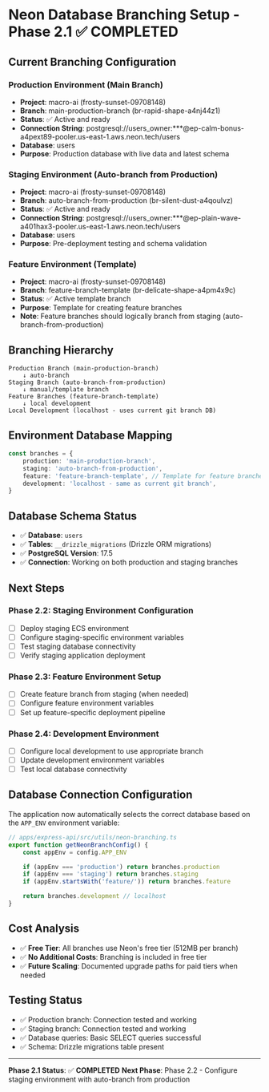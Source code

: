 # Neon Database Branching Setup - Phase 2.1 ✅ COMPLETED

## Current Branching Configuration

### Production Environment (Main Branch)

- **Project**: macro-ai (frosty-sunset-09708148)
- **Branch**: main-production-branch (br-rapid-shape-a4nj44z1)
- **Status**: ✅ Active and ready
- **Connection String**: postgresql://users_owner:\*\*\*@ep-calm-bonus-a4pext89-pooler.us-east-1.aws.neon.tech/users
- **Database**: users
- **Purpose**: Production database with live data and latest schema

### Staging Environment (Auto-branch from Production)

- **Project**: macro-ai (frosty-sunset-09708148)
- **Branch**: auto-branch-from-production (br-silent-dust-a4qoulvz)
- **Status**: ✅ Active and ready
- **Connection String**: postgresql://users_owner:\*\*\*@ep-plain-wave-a401hax3-pooler.us-east-1.aws.neon.tech/users
- **Database**: users
- **Purpose**: Pre-deployment testing and schema validation

### Feature Environment (Template)

- **Project**: macro-ai (frosty-sunset-09708148)
- **Branch**: feature-branch-template (br-delicate-shape-a4pm4x9c)
- **Status**: ✅ Active template branch
- **Purpose**: Template for creating feature branches
- **Note**: Feature branches should logically branch from staging (auto-branch-from-production)

## Branching Hierarchy

```
Production Branch (main-production-branch)
    ↓ auto-branch
Staging Branch (auto-branch-from-production)
    ↓ manual/template branch
Feature Branches (feature-branch-template)
    ↓ local development
Local Development (localhost - uses current git branch DB)
```

## Environment Database Mapping

```typescript
const branches = {
	production: 'main-production-branch',
	staging: 'auto-branch-from-production',
	feature: 'feature-branch-template', // Template for feature branches
	development: 'localhost - same as current git branch',
}
```

## Database Schema Status

- ✅ **Database**: `users`
- ✅ **Tables**: `__drizzle_migrations` (Drizzle ORM migrations)
- ✅ **PostgreSQL Version**: 17.5
- ✅ **Connection**: Working on both production and staging branches

## Next Steps

### Phase 2.2: Staging Environment Configuration

- [ ] Deploy staging ECS environment
- [ ] Configure staging-specific environment variables
- [ ] Test staging database connectivity
- [ ] Verify staging application deployment

### Phase 2.3: Feature Environment Setup

- [ ] Create feature branch from staging (when needed)
- [ ] Configure feature environment variables
- [ ] Set up feature-specific deployment pipeline

### Phase 2.4: Development Environment

- [ ] Configure local development to use appropriate branch
- [ ] Update development environment variables
- [ ] Test local database connectivity

## Database Connection Configuration

The application now automatically selects the correct database based on the `APP_ENV` environment variable:

```typescript
// apps/express-api/src/utils/neon-branching.ts
export function getNeonBranchConfig() {
	const appEnv = config.APP_ENV

	if (appEnv === 'production') return branches.production
	if (appEnv === 'staging') return branches.staging
	if (appEnv.startsWith('feature/')) return branches.feature

	return branches.development // localhost
}
```

## Cost Analysis

- ✅ **Free Tier**: All branches use Neon's free tier (512MB per branch)
- ✅ **No Additional Costs**: Branching is included in free tier
- ✅ **Future Scaling**: Documented upgrade paths for paid tiers when needed

## Testing Status

- ✅ Production branch: Connection tested and working
- ✅ Staging branch: Connection tested and working
- ✅ Database queries: Basic SELECT queries successful
- ✅ Schema: Drizzle migrations table present

---

**Phase 2.1 Status**: ✅ **COMPLETED**
**Next Phase**: Phase 2.2 - Configure staging environment with auto-branch from production
